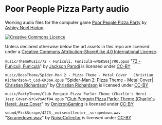# Poor People Pizza Party audio

Working audio files for the computer game [Poor People Pizza
Party](https://github.com/anhinton/PoorPeoplePizzaParty) by [Ashley
Noel Hinton](https://canadia.co.nz/).

[![Creative Commons
Licence](https://i.creativecommons.org/l/by-sa/4.0/88x31.png)](http://creativecommons.org/licenses/by-sa/4.0/)

Unless declared otherwise below the art assets in this repo are
licensed under a [Creative Commons Attribution-ShareAlike 4.0
International
License](http://creativecommons.org/licenses/by-sa/4.0/).

`music/ThemeMusic/72 - Funiculì, Funiculà-wNSKS0sjr00.opus`
"[72 - Funiculì, Funiculà](https://www.youtube.com/watch?v=wNSKS0sjr00)"
by
[Jackson Parodi](https://www.youtube.com/channel/UC8XvpkRSLwtZc2A_oYQPAUA)
is licensed under 
[CC-BY](https://creativecommons.org/licenses/by/3.0/legalcode)

`music/BossTheme/Spider-Man 2 - Pizza Theme - Metal Cover _ Christian
Richardson-t_Cod-6K3oA.opus`
"[Spider-Man 2: Pizza Theme - Metal Cover| Christian Richardson](https://www.youtube.com/watch?v=t_Cod-6K3oA)" 
by 
[Christian Richardson](https://www.youtube.com/channel/UCx1oNbpQ9SuSYJoOrhEHlQw)
is licensed under 
[CC-BY](https://creativecommons.org/licenses/by/3.0/legalcode)

`music/PartyTheme/Club Penguin Pizza Parlor Theme (Charlie's Here) - Jazz Cover-9rCwPsAdfO4.opus`
"[Club Penguin Pizza Parlor Theme (Charlie's Here): Jazz Cover](https://www.youtube.com/watch?v=9rCwPsAdfO4)"
by
[OmicronGaming](https://www.youtube.com/channel/UCryKACitFpPVPiqvYH6pQBQ)
is licensed under 
[CC-BY](https://creativecommons.org/licenses/by/3.0/legalcode)

`sound/PickScrape/4273__noisecollector__scrapedown.wav`
"[Scrapedown.wav](https://freesound.org/people/NoiseCollector/sounds/4273/)"
by
[NoiseCollector](https://freesound.org/people/NoiseCollector/)
is licensed under
[CC-BY](http://creativecommons.org/licenses/by/3.0/)
